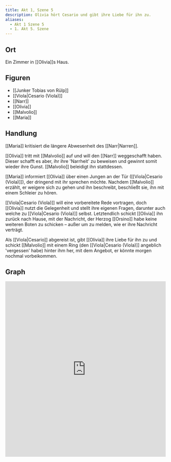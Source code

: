 ```yaml
---
title: Akt 1, Szene 5
description: Olivia hört Cesario und gibt ihre Liebe für ihn zu.
aliases:
  - Akt 1 Szene 5
  - 1. Akt 5. Szene
---
```

## Ort
Ein Zimmer in [[Olivia]]s Haus.

## Figuren
- [[Junker Tobias von Rülp]]
- [[Viola|Cesario (Viola)]]
- [[Narr]]
- [[Olivia]]
- [[Malvolio]]
- [[Maria]]

## Handlung
[[Maria]] kritisiert die längere Abwesenheit des [[Narr|Narren]]. 

[[Olivia]] tritt mit [[Malvolio]] auf und will den [[Narr]] weggeschafft haben. Dieser schafft es aber, ihr ihre 'Narrheit' zu beweisen und gewinnt somit wieder ihre Gunst. [[Malvolio]] beleidigt ihn stattdessen.

[[Maria]] informiert [[Olivia]] über einen Jungen an der Tür ([[Viola|Cesario (Viola)]]), der dringend mit ihr sprechen möchte. Nachdem [[Malvolio]] erzählt, er weigere sich zu gehen und ihn beschreibt, beschließt sie, ihn mit einem Schleier zu hören.

[[Viola|Cesario (Viola)]] will eine vorbereitete Rede vortragen, doch [[Olivia]] nutzt die Gelegenheit und stellt ihre eigenen Fragen, darunter auch welche zu [[Viola|Cesario (Viola)]] selbst. Letztendlich schickt [[Olivia]] ihn zurück nach Hause, mit der Nachricht, der Herzog [[Orsino]] habe keine weiteren Boten zu schicken – außer um zu melden, wie er ihre Nachricht verträgt.

Als [[Viola|Cesario]] abgereist ist, gibt [[Olivia]] ihre Liebe für ihn zu und schickt [[Malvolio]] mit einem Ring (den [[Viola|Cesario (Viola)]] angeblich 'vergessen' habe) hinter ihm her, mit dem Angebot, er könnte morgen nochmal vorbeikommen.

## Graph
<iframe src="https://catchears.github.io/was-ihr-wollt-graphs/act-1/act-1-scene-5-dark" width=100% height=550 style="border: 0;"></iframe>
